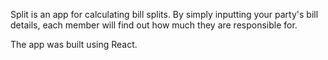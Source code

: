 Split is an app for calculating bill splits. By simply inputting your party's bill details, each member will find out how much they are responsible for. 

The app was built using React.